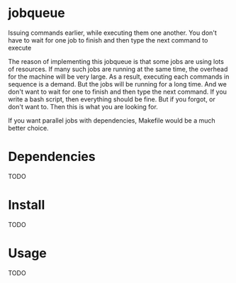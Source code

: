 # jobqueue
Issuing commands earlier, while executing them one another. You don't have to wait for one job to finish and then type the next command to execute

The reason of implementing this jobqueue is that some jobs are using lots of resources. If many such jobs are running at the same time, the overhead for the machine will be very large. As a result, executing each commands in sequence is a demand. But the jobs will be running for a long time. And we don't want to wait for one to finish and then type the next command. If you write a bash script, then everything should be fine. But if you forgot, or don't want to. Then this is what you are looking for.

If you want parallel jobs with dependencies, Makefile would be a much better choice.

# Dependencies

TODO

# Install

TODO

# Usage

TODO
